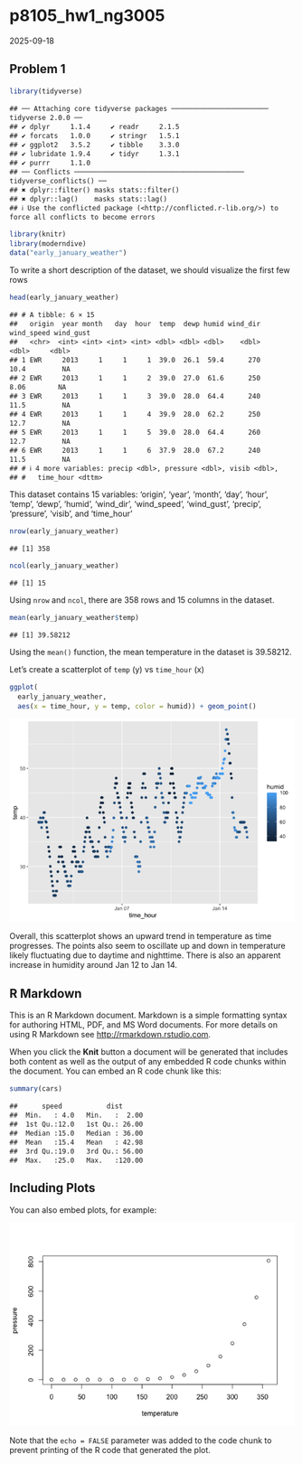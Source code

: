 p8105_hw1_ng3005
================
2025-09-18

## Problem 1

``` r
library(tidyverse)
```

    ## ── Attaching core tidyverse packages ──────────────────────── tidyverse 2.0.0 ──
    ## ✔ dplyr     1.1.4     ✔ readr     2.1.5
    ## ✔ forcats   1.0.0     ✔ stringr   1.5.1
    ## ✔ ggplot2   3.5.2     ✔ tibble    3.3.0
    ## ✔ lubridate 1.9.4     ✔ tidyr     1.3.1
    ## ✔ purrr     1.1.0     
    ## ── Conflicts ────────────────────────────────────────── tidyverse_conflicts() ──
    ## ✖ dplyr::filter() masks stats::filter()
    ## ✖ dplyr::lag()    masks stats::lag()
    ## ℹ Use the conflicted package (<http://conflicted.r-lib.org/>) to force all conflicts to become errors

``` r
library(knitr)
library(moderndive)
data("early_january_weather")
```

To write a short description of the dataset, we should visualize the
first few rows

``` r
head(early_january_weather)
```

    ## # A tibble: 6 × 15
    ##   origin  year month   day  hour  temp  dewp humid wind_dir wind_speed wind_gust
    ##   <chr>  <int> <int> <int> <int> <dbl> <dbl> <dbl>    <dbl>      <dbl>     <dbl>
    ## 1 EWR     2013     1     1     1  39.0  26.1  59.4      270      10.4         NA
    ## 2 EWR     2013     1     1     2  39.0  27.0  61.6      250       8.06        NA
    ## 3 EWR     2013     1     1     3  39.0  28.0  64.4      240      11.5         NA
    ## 4 EWR     2013     1     1     4  39.9  28.0  62.2      250      12.7         NA
    ## 5 EWR     2013     1     1     5  39.0  28.0  64.4      260      12.7         NA
    ## 6 EWR     2013     1     1     6  37.9  28.0  67.2      240      11.5         NA
    ## # ℹ 4 more variables: precip <dbl>, pressure <dbl>, visib <dbl>,
    ## #   time_hour <dttm>

This dataset contains 15 variables: ‘origin’, ‘year’, ‘month’, ‘day’,
‘hour’, ‘temp’, ‘dewp’, ‘humid’, ‘wind_dir’, ‘wind_speed’, ‘wind_gust’,
‘precip’, ‘pressure’, ‘visib’, and ‘time_hour’

``` r
nrow(early_january_weather)
```

    ## [1] 358

``` r
ncol(early_january_weather)
```

    ## [1] 15

Using `nrow` and `ncol`, there are 358 rows and 15 columns in the
dataset.

``` r
mean(early_january_weather$temp)
```

    ## [1] 39.58212

Using the `mean()` function, the mean temperature in the dataset is
39.58212.

Let’s create a scatterplot of `temp` (y) vs `time_hour` (x)

``` r
ggplot(
  early_january_weather, 
  aes(x = time_hour, y = temp, color = humid)) + geom_point()
```

![](p8105_hw1_ng3005_files/figure-gfm/unnamed-chunk-5-1.png)<!-- -->

Overall, this scatterplot shows an upward trend in temperature as time
progresses. The points also seem to oscillate up and down in temperature
likely fluctuating due to daytime and nighttime. There is also an
apparent increase in humidity around Jan 12 to Jan 14.

## R Markdown

This is an R Markdown document. Markdown is a simple formatting syntax
for authoring HTML, PDF, and MS Word documents. For more details on
using R Markdown see <http://rmarkdown.rstudio.com>.

When you click the **Knit** button a document will be generated that
includes both content as well as the output of any embedded R code
chunks within the document. You can embed an R code chunk like this:

``` r
summary(cars)
```

    ##      speed           dist       
    ##  Min.   : 4.0   Min.   :  2.00  
    ##  1st Qu.:12.0   1st Qu.: 26.00  
    ##  Median :15.0   Median : 36.00  
    ##  Mean   :15.4   Mean   : 42.98  
    ##  3rd Qu.:19.0   3rd Qu.: 56.00  
    ##  Max.   :25.0   Max.   :120.00

## Including Plots

You can also embed plots, for example:

![](p8105_hw1_ng3005_files/figure-gfm/pressure-1.png)<!-- -->

Note that the `echo = FALSE` parameter was added to the code chunk to
prevent printing of the R code that generated the plot.
